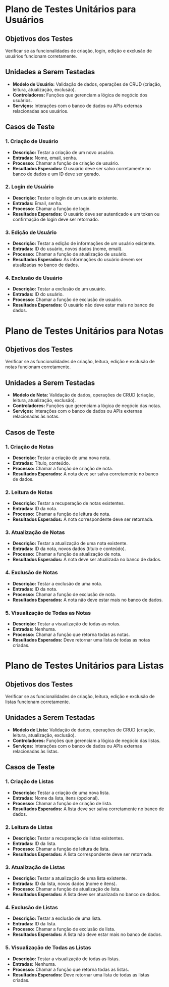 # Plano de Testes Unitários para Usuários

## Objetivos dos Testes
Verificar se as funcionalidades de criação, login, edição e exclusão de usuários funcionam corretamente.

## Unidades a Serem Testadas
- **Modelo de Usuário:** Validação de dados, operações de CRUD (criação, leitura, atualização, exclusão).
- **Controladores:** Funções que gerenciam a lógica de negócio dos usuários.
- **Serviços:** Interações com o banco de dados ou APIs externas relacionadas aos usuários.

## Casos de Teste

### 1. Criação de Usuário
- **Descrição:** Testar a criação de um novo usuário.
- **Entradas:** Nome, email, senha.
- **Processo:** Chamar a função de criação de usuário.
- **Resultados Esperados:** O usuário deve ser salvo corretamente no banco de dados e um ID deve ser gerado.

### 2. Login de Usuário
- **Descrição:** Testar o login de um usuário existente.
- **Entradas:** Email, senha.
- **Processo:** Chamar a função de login.
- **Resultados Esperados:** O usuário deve ser autenticado e um token ou confirmação de login deve ser retornado.

### 3. Edição de Usuário
- **Descrição:** Testar a edição de informações de um usuário existente.
- **Entradas:** ID do usuário, novos dados (nome, email).
- **Processo:** Chamar a função de atualização de usuário.
- **Resultados Esperados:** As informações do usuário devem ser atualizadas no banco de dados.

### 4. Exclusão de Usuário
- **Descrição:** Testar a exclusão de um usuário.
- **Entradas:** ID do usuário.
- **Processo:** Chamar a função de exclusão de usuário.
- **Resultados Esperados:** O usuário não deve estar mais no banco de dados.

# Plano de Testes Unitários para Notas

## Objetivos dos Testes
Verificar se as funcionalidades de criação, leitura, edição e exclusão de notas funcionam corretamente.

## Unidades a Serem Testadas
- **Modelo de Nota:** Validação de dados, operações de CRUD (criação, leitura, atualização, exclusão).
- **Controladores:** Funções que gerenciam a lógica de negócio das notas.
- **Serviços:** Interações com o banco de dados ou APIs externas relacionadas às notas.

## Casos de Teste

### 1. Criação de Notas
- **Descrição:** Testar a criação de uma nova nota.
- **Entradas:** Título, conteúdo.
- **Processo:** Chamar a função de criação de nota.
- **Resultados Esperados:** A nota deve ser salva corretamente no banco de dados.

### 2. Leitura de Notas
- **Descrição:** Testar a recuperação de notas existentes.
- **Entradas:** ID da nota.
- **Processo:** Chamar a função de leitura de nota.
- **Resultados Esperados:** A nota correspondente deve ser retornada.

### 3. Atualização de Notas
- **Descrição:** Testar a atualização de uma nota existente.
- **Entradas:** ID da nota, novos dados (título e conteúdo).
- **Processo:** Chamar a função de atualização de nota.
- **Resultados Esperados:** A nota deve ser atualizada no banco de dados.

### 4. Exclusão de Notas
- **Descrição:** Testar a exclusão de uma nota.
- **Entradas:** ID da nota.
- **Processo:** Chamar a função de exclusão de nota.
- **Resultados Esperados:** A nota não deve estar mais no banco de dados.

### 5. Visualização de Todas as Notas
- **Descrição:** Testar a visualização de todas as notas.
- **Entradas:** Nenhuma.
- **Processo:** Chamar a função que retorna todas as notas.
- **Resultados Esperados:** Deve retornar uma lista de todas as notas criadas.

# Plano de Testes Unitários para Listas

## Objetivos dos Testes
Verificar se as funcionalidades de criação, leitura, edição e exclusão de listas funcionam corretamente.

## Unidades a Serem Testadas
- **Modelo de Lista:** Validação de dados, operações de CRUD (criação, leitura, atualização, exclusão).
- **Controladores:** Funções que gerenciam a lógica de negócio das listas.
- **Serviços:** Interações com o banco de dados ou APIs externas relacionadas às listas.

## Casos de Teste

### 1. Criação de Listas
- **Descrição:** Testar a criação de uma nova lista.
- **Entradas:** Nome da lista, itens (opcional).
- **Processo:** Chamar a função de criação de lista.
- **Resultados Esperados:** A lista deve ser salva corretamente no banco de dados.

### 2. Leitura de Listas
- **Descrição:** Testar a recuperação de listas existentes.
- **Entradas:** ID da lista.
- **Processo:** Chamar a função de leitura de lista.
- **Resultados Esperados:** A lista correspondente deve ser retornada.

### 3. Atualização de Listas
- **Descrição:** Testar a atualização de uma lista existente.
- **Entradas:** ID da lista, novos dados (nome e itens).
- **Processo:** Chamar a função de atualização de lista.
- **Resultados Esperados:** A lista deve ser atualizada no banco de dados.

### 4. Exclusão de Listas
- **Descrição:** Testar a exclusão de uma lista.
- **Entradas:** ID da lista.
- **Processo:** Chamar a função de exclusão de lista.
- **Resultados Esperados:** A lista não deve estar mais no banco de dados.

### 5. Visualização de Todas as Listas
- **Descrição:** Testar a visualização de todas as listas.
- **Entradas:** Nenhuma.
- **Processo:** Chamar a função que retorna todas as listas.
- **Resultados Esperados:** Deve retornar uma lista de todas as listas criadas.

